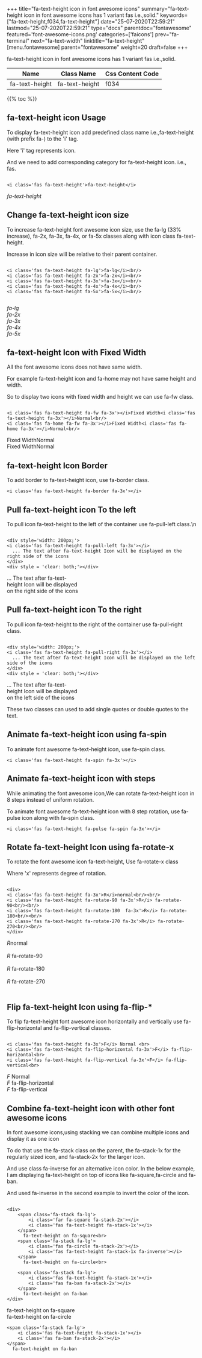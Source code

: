 +++
title="fa-text-height icon in font awesome icons"
summary="fa-text-height icon in font awesome icons has 1 variant fas i.e.,solid."
keywords=["fa-text-height,f034,fa-text-height"]
date="25-07-2020T22:59:21"
lastmod="25-07-2020T22:59:21"
type="docs"
parentdoc="fontawesome"
featured='font-awesome-icons.png'
categories=['faicons']
prev="fa-terminal"
next="fa-text-width"
linktitle="fa-text-height"
[menu.fontawesome]
parent="fontawesome"
weight=20
draft=false
+++


fa-text-height icon in font awesome icons has 1 variant fas i.e.,solid.

<div class='table-responsive'><table class='table'><thead><tr><th>Name</th><th>Class Name</th><th>Css Content Code</th></tr></thead><tbody><tr><td>fa-text-height</td><td>fa-text-height</td><td>f034</td></tr></tbody></table></div>


{{% toc %}}


## fa-text-height icon Usage

To display fa-text-height icon add predefined class name i.e.,fa-text-height (with prefix fa-) to the 'i' tag.

Here 'i' tag represents icon.

And we need to add corresponding category for fa-text-height icon. i.e., fas.


```

<i class='fas fa-text-height'>fa-text-height</i>
```

<i class='fas fa-text-height'>fa-text-height</i>




## Change fa-text-height icon size
To increase fa-text-height font awesome icon size, use the fa-lg (33% increase), fa-2x, fa-3x, fa-4x, or fa-5x classes along with icon class fa-text-height.

Increase in icon size will be relative to their parent container. 

```

<i class='fas fa-text-height fa-lg'>fa-lg</i><br/>
<i class='fas fa-text-height fa-2x'>fa-2x</i><br/>
<i class='fas fa-text-height fa-3x'>fa-3x</i><br/>
<i class='fas fa-text-height fa-4x'>fa-4x</i><br/>
<i class='fas fa-text-height fa-5x'>fa-5x</i><br/>
            
```

<i class='fas fa-text-height fa-lg'>fa-lg</i><br/>
<i class='fas fa-text-height fa-2x'>fa-2x</i><br/>
<i class='fas fa-text-height fa-3x'>fa-3x</i><br/>
<i class='fas fa-text-height fa-4x'>fa-4x</i><br/>
<i class='fas fa-text-height fa-5x'>fa-5x</i><br/>
            



## fa-text-height Icon with Fixed Width 

All the font awesome icons does not have same width.

For example fa-text-height icon and fa-home may not have same height and width.

So to display two icons with fixed width and height we can use fa-fw class.


```

<i class='fas fa-text-height fa-fw fa-3x'></i>Fixed Width<i class='fas fa-text-height fa-3x'></i>Normal<br/>
<i class='fas fa-home fa-fw fa-3x'></i>Fixed Width<i class='fas fa-home fa-3x'></i>Normal<br/>
```

<i class='fas fa-text-height fa-fw fa-3x'></i>Fixed Width<i class='fas fa-text-height fa-3x'></i>Normal<br/>
<i class='fas fa-home fa-fw fa-3x'></i>Fixed Width<i class='fas fa-home fa-3x'></i>Normal<br/>



## fa-text-height Icon Border 

To add border to fa-text-height icon, use fa-border class.


```
<i class='fas fa-text-height fa-border fa-3x'></i>

```
<i class='fas fa-text-height fa-border fa-3x'></i>





## Pull fa-text-height icon To the left

To pull icon fa-text-height to the left of the container use fa-pull-left class.\n

```

<div style='width: 200px;'>
<i class='fas fa-text-height fa-pull-left fa-3x'></i>
  ... The text after fa-text-height Icon will be displayed on the right side of the icons
</div>
<div style = 'clear: both;'></div>
```

<div style='width: 200px;'>
<i class='fas fa-text-height fa-pull-left fa-3x'></i>
  ... The text after fa-text-height Icon will be displayed on the right side of the icons
</div>
<div style = 'clear: both;'></div>




## Pull fa-text-height icon To the right
To pull icon fa-text-height to the right of the container use fa-pull-right class.

```

<div style='width: 200px;'>
<i class='fas fa-text-height fa-pull-right fa-3x'></i>
  ... The text after fa-text-height Icon will be displayed on the left side of the icons
</div>
<div style = 'clear: both;'></div>
```

<div style='width: 200px;'>
<i class='fas fa-text-height fa-pull-right fa-3x'></i>
  ... The text after fa-text-height Icon will be displayed on the left side of the icons
</div>
<div style = 'clear: both;'></div>

These two classes can used to add single quotes or double quotes to the text.


## Animate fa-text-height icon using fa-spin
To animate font awesome fa-text-height icon, use fa-spin class.

```
<i class='fas fa-text-height fa-spin fa-3x'></i>
```
<i class='fas fa-text-height fa-spin fa-3x'></i>




## Animate fa-text-height icon with steps
While animating the font awesome icon,We can rotate fa-text-height icon in 8 steps instead of uniform rotation.

To animate font awesome fa-text-height icon with 8 step rotation, use fa-pulse icon along with fa-spin class.


```
<i class='fas fa-text-height fa-pulse fa-spin fa-3x'></i>

```
<i class='fas fa-text-height fa-pulse fa-spin fa-3x'></i>





## Rotate fa-text-height Icon using fa-rotate-x
To rotate the font awesome icon fa-text-height, Use fa-rotate-x class

Where 'x' represents degree of rotation.


```

<div>
<i class='fas fa-text-height fa-3x'>R</i>normal<br/><br/>
<i class='fas fa-text-height fa-rotate-90 fa-3x'>R</i> fa-rotate-90<br/><br/> 
<i class='fas fa-text-height fa-rotate-180  fa-3x'>R</i> fa-rotate-180<br/><br/> 
<i class='fas fa-text-height fa-rotate-270 fa-3x'>R</i> fa-rotate-270<br/><br/>
</div>
```

<div>
<i class='fas fa-text-height fa-3x'>R</i>normal<br/><br/>
<i class='fas fa-text-height fa-rotate-90 fa-3x'>R</i> fa-rotate-90<br/><br/> 
<i class='fas fa-text-height fa-rotate-180  fa-3x'>R</i> fa-rotate-180<br/><br/> 
<i class='fas fa-text-height fa-rotate-270 fa-3x'>R</i> fa-rotate-270<br/><br/>
</div>




## Flip fa-text-height Icon using fa-flip-*
To flip fa-text-height font awesome icon horizontally and vertically use fa-flip-horizontal and fa-flip-vertical classes. 

```

<i class='fas fa-text-height fa-3x'>F</i> Normal <br>
<i class='fas fa-text-height fa-flip-horizontal fa-3x'>F</i> fa-flip-horizontal<br>
<i class='fas fa-text-height fa-flip-vertical fa-3x'>F</i> fa-flip-vertical<br>
```

<i class='fas fa-text-height fa-3x'>F</i> Normal <br>
<i class='fas fa-text-height fa-flip-horizontal fa-3x'>F</i> fa-flip-horizontal<br>
<i class='fas fa-text-height fa-flip-vertical fa-3x'>F</i> fa-flip-vertical<br>




## Combine fa-text-height icon with other font awesome icons
In font awesome icons,using stacking we can combine multiple icons and display it as one icon 

To do that use the fa-stack class on the parent, the fa-stack-1x for the regularly sized icon, and fa-stack-2x for the larger icon.

And use class fa-inverse for an alternative icon color. 
In the below example, I am displaying fa-text-height on top of icons like fa-square,fa-circle and fa-ban.

And used fa-inverse in the second example to invert the color of the icon.

```

<div>
    <span class='fa-stack fa-lg'>
        <i class='far fa-square fa-stack-2x'></i>
        <i class='fas fa-text-height fa-stack-1x'></i>
    </span>
      fa-text-height on fa-square<br>
    <span class='fa-stack fa-lg'>
        <i class='fas fa-circle fa-stack-2x'></i>
        <i class='fas fa-text-height fa-stack-1x fa-inverse'></i>
    </span>
      fa-text-height on fa-circle<br>

    <span class='fa-stack fa-lg'>
        <i class='fas fa-text-height fa-stack-1x'></i>
        <i class='fas fa-ban fa-stack-2x'></i>
    </span>
      fa-text-height on fa-ban
</div>
```

<div>
    <span class='fa-stack fa-lg'>
        <i class='far fa-square fa-stack-2x'></i>
        <i class='fas fa-text-height fa-stack-1x'></i>
    </span>
      fa-text-height on fa-square<br>
    <span class='fa-stack fa-lg'>
        <i class='fas fa-circle fa-stack-2x'></i>
        <i class='fas fa-text-height fa-stack-1x fa-inverse'></i>
    </span>
      fa-text-height on fa-circle<br>

    <span class='fa-stack fa-lg'>
        <i class='fas fa-text-height fa-stack-1x'></i>
        <i class='fas fa-ban fa-stack-2x'></i>
    </span>
      fa-text-height on fa-ban
</div>






